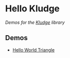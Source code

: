 
# Hello Kludge

*Demos for the [Kludge](https://github.com/cuchaz/kludge) library*


## Demos

 * [Hello World Triangle](src/main/kotlin/cuchaz/hellokludge/helloworld/main.kt)

